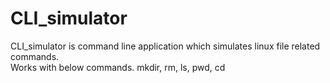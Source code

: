 # CLI_simulator
CLI_simulator is command line application which simulates linux file related commands.  
Works with below commands.
 mkdir, rm, ls, pwd, cd
